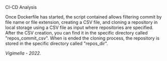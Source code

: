 CI-CD Analysis


Once Dockerfile has started, the script contained allows filtering commit by file name or file extension, creating a CSV 
file, and cloning a repository in local storage using a CSV file as input where repositories are specified. 
After the CSV creation, you can find it in the specific directory called "repos_commit_csv".
When is ended the cloning process, the repository is stored in the specific directory called "repos_dir".

_Vigimella - 2022._
